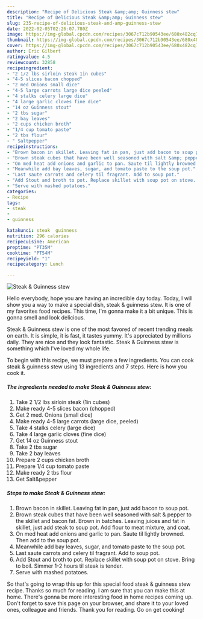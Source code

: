 ```yaml
---
description: "Recipe of Delicious Steak &amp;amp; Guinness stew"
title: "Recipe of Delicious Steak &amp;amp; Guinness stew"
slug: 235-recipe-of-delicious-steak-and-amp-guinness-stew
date: 2022-02-05T02:26:07.780Z
image: https://img-global.cpcdn.com/recipes/3067c712b90543ee/680x482cq70/steak-guinness-stew-recipe-main-photo.jpg
thumbnail: https://img-global.cpcdn.com/recipes/3067c712b90543ee/680x482cq70/steak-guinness-stew-recipe-main-photo.jpg
cover: https://img-global.cpcdn.com/recipes/3067c712b90543ee/680x482cq70/steak-guinness-stew-recipe-main-photo.jpg
author: Eric Gilbert
ratingvalue: 4.5
reviewcount: 32858
recipeingredient:
- "2 1/2 lbs sirloin steak 1in cubes"
- "4-5 slices bacon chopped"
- "2 med Onions small dice"
- "4-5 large carrots large dice peeled"
- "4 stalks celery large dice"
- "4 large garlic cloves fine dice"
- "14 oz Guinness stout"
- "2 tbs sugar"
- "2 bay leaves"
- "2 cups chicken broth"
- "1/4 cup tomato paste"
- "2 tbs flour"
- " Saltpepper"
recipeinstructions:
- "Brown bacon in skillet. Leaving fat in pan, just add bacon to soup pot."
- "Brown steak cubes that have been well seasoned with salt &amp; pepper to the skillet and bacon fat. Brown in batches. Leaving juices and fat in skillet, just add steak to soup pot. Add flour to meat mixture, and coat."
- "On med heat add onions and garlic to pan. Saute til lightly browned. Then add to the soup pot."
- "Meanwhile add bay leaves, sugar, and tomato paste to the soup pot."
- "Last saute carrots and celery til fragrant. Add to soup pot."
- "Add Stout and broth to pot. Replace skillet with soup pot on stove. Bring to boil. Simmer 1-2 hours til steak is tender."
- "Serve with mashed potatoes."
categories:
- Recipe
tags:
- steak
- 
- guinness

katakunci: steak  guinness 
nutrition: 296 calories
recipecuisine: American
preptime: "PT35M"
cooktime: "PT54M"
recipeyield: "1"
recipecategory: Lunch

---
```



![Steak &amp; Guinness stew](https://img-global.cpcdn.com/recipes/3067c712b90543ee/680x482cq70/steak-guinness-stew-recipe-main-photo.jpg)

Hello everybody, hope you are having an incredible day today. Today, I will show you a way to make a special dish, steak &amp; guinness stew. It is one of my favorites food recipes. This time, I'm gonna make it a bit unique. This is gonna smell and look delicious.



Steak &amp; Guinness stew is one of the most favored of recent trending meals on earth. It is simple, it is fast, it tastes yummy. It's appreciated by millions daily. They are nice and they look fantastic. Steak &amp; Guinness stew is something which I've loved my whole life.


To begin with this recipe, we must prepare a few ingredients. You can cook steak &amp; guinness stew using 13 ingredients and 7 steps. Here is how you cook it.

<!--inarticleads1-->

##### The ingredients needed to make Steak &amp; Guinness stew:

1. Take 2 1/2 lbs sirloin steak (1in cubes)
1. Make ready 4-5 slices bacon (chopped)
1. Get 2 med. Onions (small dice)
1. Make ready 4-5 large carrots (large dice, peeled)
1. Take 4 stalks celery (large dice)
1. Take 4 large garlic cloves (fine dice)
1. Get 14 oz Guinness stout
1. Take 2 tbs sugar
1. Take 2 bay leaves
1. Prepare 2 cups chicken broth
1. Prepare 1/4 cup tomato paste
1. Make ready 2 tbs flour
1. Get  Salt&amp;pepper




<!--inarticleads2-->

##### Steps to make Steak &amp; Guinness stew:

1. Brown bacon in skillet. Leaving fat in pan, just add bacon to soup pot.
1. Brown steak cubes that have been well seasoned with salt &amp; pepper to the skillet and bacon fat. Brown in batches. Leaving juices and fat in skillet, just add steak to soup pot. Add flour to meat mixture, and coat.
1. On med heat add onions and garlic to pan. Saute til lightly browned. Then add to the soup pot.
1. Meanwhile add bay leaves, sugar, and tomato paste to the soup pot.
1. Last saute carrots and celery til fragrant. Add to soup pot.
1. Add Stout and broth to pot. Replace skillet with soup pot on stove. Bring to boil. Simmer 1-2 hours til steak is tender.
1. Serve with mashed potatoes.




So that's going to wrap this up for this special food steak &amp; guinness stew recipe. Thanks so much for reading. I am sure that you can make this at home. There's gonna be more interesting food in home recipes coming up. Don't forget to save this page on your browser, and share it to your loved ones, colleague and friends. Thank you for reading. Go on get cooking!

